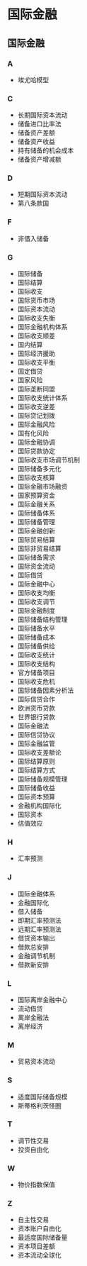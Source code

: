# 国际金融

## 国际金融

### A

- 埃尤哈模型

### C

- 长期国际资本流动
- 储备进口比率法
- 储备资产差额
- 储备资产收益
- 持有储备的机会成本
- 储备资产增减额

### D

- 短期国际资本流动
- 第八条款国

### F

- 非借入储备

### G

- 国际储备
- 国际结算
- 国际收支
- 国际货币市场
- 国际资本流动
- 国际收支失衡
- 国际金融机构体系
- 国际收支顺差
- 国内结算
- 国际经济援助
- 国际收支平衡
- 固定借贷
- 国家风险
- 国际垄断同盟
- 国际收支统计体系
- 国际收支逆差
- 国际贷记划拨
- 国际金融风险
- 国有化风险
- 国际金融协调
- 国际贷款协定
- 国际收支市场调节机制
- 国际储备多元化
- 国际收支核算
- 国际金融市场融资
- 国家预算资金
- 国际金融关系
- 国际储备体系
- 国际储备管理
- 国际金融创新
- 国际贸易结算
- 国际非贸易结算
- 国际储备需求
- 国际资金流动
- 国际借贷
- 国际金融中心
- 国际收支均衡
- 国际收支调节
- 国际金融制度
- 国际储备结构管理
- 国际储备水平
- 国际储备成本
- 国际储备供给
- 国际收支统计
- 国际收支结构
- 官方储备项目
- 国际收支危机
- 国际储备因素分析法
- 国际信贷合作
- 欧洲货币贷款
- 世界银行贷款
- 国际金融法
- 国际信贷协议
- 国际金融监管
- 国际收支差额论
- 国际结算原则
- 国际结算方式
- 国际储备规模管理
- 国际储备收益
- 国际资本预算
- 金融机构国际化
- 国际资本
- 估值效应

### H

- 汇率预测

### J

- 国际金融体系
- 金融国际化
- 借入储备
- 即期汇率预测法
- 远期汇率预测法
- 借贷资本输出
- 借款总安排
- 金融调节机制
- 借款新安排

### L

- 国际离岸金融中心
- 流动借贷
- 离岸金融法
- 离岸经济

### M

- 贸易资本流动

### S

- 适度国际储备规模
- 斯蒂格利茨怪圈

### T

- 调节性交易
- 投资自由化

### W

- 物价指数保值

### Z

- 自主性交易
- 资本账户自由化
- 最适度国际储备量
- 资本项目差额
- 资本流动全球化

